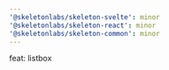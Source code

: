 ```yaml
---
'@skeletonlabs/skeleton-svelte': minor
'@skeletonlabs/skeleton-react': minor
'@skeletonlabs/skeleton-common': minor
---
```


feat: listbox
